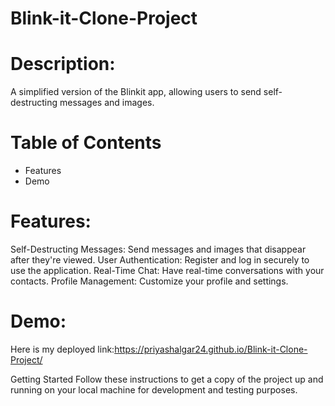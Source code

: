 # Blink-it-Clone-Project
# Description: 
A simplified version of the Blinkit app, allowing users to send self-destructing messages and images.

# Table of Contents
* Features
* Demo

# Features:
Self-Destructing Messages: Send messages and images that disappear after they're viewed.
User Authentication: Register and log in securely to use the application.
Real-Time Chat: Have real-time conversations with your contacts.
Profile Management: Customize your profile and settings.

# Demo:
Here is my deployed link:https://priyashalgar24.github.io/Blink-it-Clone-Project/

Getting Started
Follow these instructions to get a copy of the project up and running on your local machine for development and testing purposes.
